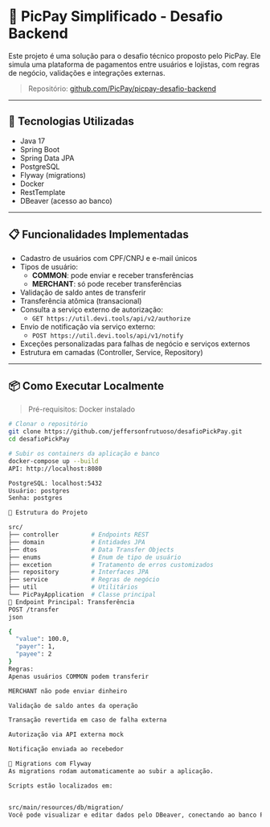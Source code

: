# 💸 PicPay Simplificado - Desafio Backend

Este projeto é uma solução para o desafio técnico proposto pelo PicPay. Ele simula uma plataforma de pagamentos entre usuários e lojistas, com regras de negócio, validações e integrações externas.

> Repositório: [github.com/PicPay/picpay-desafio-backend](https://github.com/PicPay/picpay-desafio-backend)

---

## 🚀 Tecnologias Utilizadas

- Java 17
- Spring Boot
- Spring Data JPA
- PostgreSQL
- Flyway (migrations)
- Docker
- RestTemplate
- DBeaver (acesso ao banco)

---

## 📋 Funcionalidades Implementadas

- Cadastro de usuários com CPF/CNPJ e e-mail únicos
- Tipos de usuário:
  - **COMMON**: pode enviar e receber transferências
  - **MERCHANT**: só pode receber transferências
- Validação de saldo antes de transferir
- Transferência atômica (transacional)
- Consulta a serviço externo de autorização:
  - `GET https://util.devi.tools/api/v2/authorize`
- Envio de notificação via serviço externo:
  - `POST https://util.devi.tools/api/v1/notify`
- Exceções personalizadas para falhas de negócio e serviços externos
- Estrutura em camadas (Controller, Service, Repository)

---

## 📦 Como Executar Localmente

> Pré-requisitos: Docker instalado

```bash
# Clonar o repositório
git clone https://github.com/jeffersonfrutuoso/desafioPickPay.git
cd desafioPickPay

# Subir os containers da aplicação e banco
docker-compose up --build
API: http://localhost:8080

PostgreSQL: localhost:5432
Usuário: postgres
Senha: postgres

🧱 Estrutura do Projeto

src/
├── controller         # Endpoints REST
├── domain             # Entidades JPA
├── dtos               # Data Transfer Objects
├── enums              # Enum de tipo de usuário
├── excetion           # Tratamento de erros customizados
├── repository         # Interfaces JPA
├── service            # Regras de negócio
├── util               # Utilitários
└── PicPayApplication  # Classe principal
🔁 Endpoint Principal: Transferência
POST /transfer
json

{
  "value": 100.0,
  "payer": 1,
  "payee": 2
}
Regras:
Apenas usuários COMMON podem transferir

MERCHANT não pode enviar dinheiro

Validação de saldo antes da operação

Transação revertida em caso de falha externa

Autorização via API externa mock

Notificação enviada ao recebedor

📂 Migrations com Flyway
As migrations rodam automaticamente ao subir a aplicação.

Scripts estão localizados em:


src/main/resources/db/migration/
Você pode visualizar e editar dados pelo DBeaver, conectando ao banco PostgreSQL.

